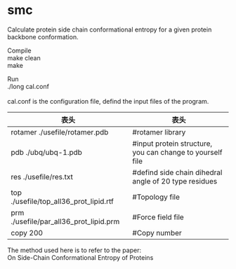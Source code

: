 # smc
Calculate protein side chain conformational entropy for a given protein backbone conformation.<br/>

Compile<br/>
make clean<br/>
make<br/>

Run<br/>
./long cal.conf<br/>
<br/>
cal.conf is the configuration file, defind the input files of the program. <br/>

 表头 | 表头  
-- | --
rotamer ./usefile/rotamer.pdb            | #rotamer library  
pdb ./ubq/ubq-1.pdb                      | #input protein structure, you can change to yourself file
res ./usefile/res.txt                    | #defind side chain dihedral angle of 20 type residues  
top ./usefile/top_all36_prot_lipid.rtf   | #Topology file  
prm ./usefile/par_all36_prot_lipid.prm   | #Force field file  
copy 200                                 | #Copy number  

The method used here is to refer to the paper: <br/>
On Side-Chain Conformational Entropy of Proteins <br/>
